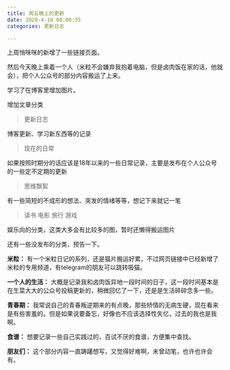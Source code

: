 ```yaml
---
title: 周五晚上的更新
date: 2020-4-10 00:00:35
categories: 更新日志

---
```


上周悄咪咪的新增了一些链接页面。



然后今天晚上乘着一个人（米粒不会嫌弃我抱着电脑，但是卤肉饭在家的话，他就会），把个人公众号的部分内容搬运了上来。

学习了在博客里增加图片。   



增加文章分类

> 更新日志

博客更新、学习新东西等的记录



> 现在的日常

如果按照时期分的话应该是18年以来的一些日常记录，主要是发布在个人公众号的一些定不定期的更新



> 思维飘絮

有一些简短的不成形的想法、突发的情绪等等，想记下来就记一笔



> 读书 电影 旅行  游戏

娱乐向的分类，这类大多会有比较多的图，暂时还懒得搬运图片



还有一些没发布的分类，预告一下。

**米粒：** 有一个米粒日记的系列，还是猫片搬运好累，不过网页链接中已经新增了米粒的专用频道，有telegram的朋友可以跳转吸猫。

**一个人的生活：** 大概是记录我和卤肉饭异地一段时间的日子，这一段时间基本是在生菜大大的公众号投稿更新的，稍微回忆了一下，还是是生活碎碎念多一些。

**青春期：** 我常说自己的青春叛逆期来的有点晚，那些矫情的无病生硬，现在看来是有些害羞的。但是如果说要备忘，好像也不应该选择性失忆，过去的我也是我啊。

**食谱：** 想要记录一些自己实践过的，百试不厌的食谱，方便集中查找。

**朋友们：** 这个部分内容一直踌躇想写，又觉得好难啊，未曾动笔，也许也许会有。



